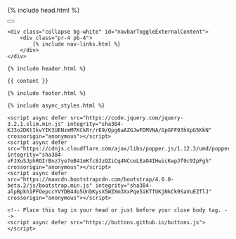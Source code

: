 <!DOCTYPE html>
<html lang="{{ page.lang | default: site.lang | default: "en" }}">

  {% include head.html %}


<div class="fixed-top d-sm-none">
    <nav class="navbar navbar-light bg-white">
        <button class="navbar-toggler ml-auto bg-white" type="button" data-toggle="collapse" data-target="#navbarToggleExternalContent" aria-controls="navbarToggleExternalContent" aria-expanded="false" aria-label="Toggle navigation">
            <span class="navbar-toggler-icon"></span>
        </button>
    </nav>

    <div class="collapse bg-white" id="navbarToggleExternalContent">
        <div class="pr-4 pb-4">
            {% include nav-links.html %}
        </div>
    </div>
</div>

  <body>

    {% include header.html %}

    {{ content }}

    {% include footer.html %}

    {% include async_styles.html %}

    <script async defer src="https://code.jquery.com/jquery-3.2.1.slim.min.js" integrity="sha384-KJ3o2DKtIkvYIK3UENzmM7KCkRr/rE9/Qpg6aAZGJwFDMVNA/GpGFF93hXpG5KkN" crossorigin="anonymous"></script>
    <script async defer src="https://cdnjs.cloudflare.com/ajax/libs/popper.js/1.12.3/umd/popper.min.js" integrity="sha384-vFJXuSJphROIrBnz7yo7oB41mKfc8JzQZiCq4NCceLEaO4IHwicKwpJf9c9IpFgh" crossorigin="anonymous"></script>
    <script async defer src="https://maxcdn.bootstrapcdn.com/bootstrap/4.0.0-beta.2/js/bootstrap.min.js" integrity="sha384-alpBpkh1PFOepccYVYDB4do5UnbKysX5WZXm3XxPqe5iKTfUKjNkCk9SaVuEZflJ" crossorigin="anonymous"></script>

    <!-- Place this tag in your head or just before your close body tag. -->
    <script async defer src="https://buttons.github.io/buttons.js"></script>
  </body>

</html>


